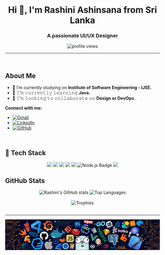 <h1 align="center">Hi 👋, I'm Rashini Ashinsana from Sri Lanka</h1>
<h3 align="center">A passionate UI/UX Designer</h3>
<p align="center">
  <img src="https://komarev.com/ghpvc/?username=rashiniashinsana&label=ProfileViews&color=00FFFF&style=for-the-badge" alt="profile views" />
</p>

___
<br/>

## About Me
- 🔭 I’m currently studying on **Institute of Software Engineering - IJSE.**
- 🌱 𝙸’𝚖 𝚌𝚞𝚛𝚛𝚎𝚗𝚝𝚕𝚢 𝚕𝚎𝚊𝚛𝚗𝚒𝚗𝚐 **Java.**
- 👯 𝙸’𝚖 𝚕𝚘𝚘𝚔𝚒𝚗𝚐 𝚝𝚘 𝚌𝚘𝚕𝚕𝚊𝚋𝚘𝚛𝚊𝚝𝚎 𝚘𝚗 **Design or DevOps .**

**Connect with me:**

- <a href="mailto:rashinivithanage2@gmail.com" target="blank">
    <img src="https://upload.wikimedia.org/wikipedia/commons/4/4e/Gmail_Icon.png" alt="Gmail" height="40" width="40" />
  </a>

- <a href="https://www.linkedin.com/in/rashini-vithanage-346b072a4?utm_source=share&utm_campaign=share_via&utm_content=profile&utm_medium=ios_app" target="blank">
    <img src="https://raw.githubusercontent.com/rahuldkjain/github-profile-readme-generator/master/src/images/icons/Social/linked-in-alt.svg" alt="LinkedIn" height="30" width="40" />
  </a>
-  <a href="https://github.com/rashiniashinsana" target="blank">
    <img src="https://raw.githubusercontent.com/rahuldkjain/github-profile-readme-generator/master/src/images/icons/Social/github.svg" alt="GitHub" height="30" width="40" />
  </a>
</div>

</br>

## 🚀 Tech Stack

<div align="center">
  <img src="https://img.shields.io/badge/HTML5-black?style=for-the-badge&logo=html5&logoColor=E34F26" />
  <img src="https://img.shields.io/badge/CSS3-black?style=for-the-badge&logo=css3&logoColor=1572B6" />
  <img src="https://img.shields.io/badge/JavaScript-black?style=for-the-badge&logo=javascript&logoColor=F7DF1E" />
  <img src="https://img.shields.io/badge/TailwindCSS-black?style=for-the-badge&logo=tailwindcss&logoColor=06B6D4" />
  <img src="https://img.shields.io/badge/React-black?style=for-the-badge&logo=react&logoColor=61DAFB" />
 <img src="https://img.shields.io/badge/Node.js-black?style=for-the-badge&logo=node.js&logoColor=339933" alt="Node.js Badge" />
   <img src="https://img.shields.io/badge/Figma-black?style=for-the-badge&logo=figma&logoColor=F24E1E" />
</div>
<p></p>
 


## GitHub Stats
<div align="center">
  <img src="https://github-readme-stats.vercel.app/api?username=rashiniashinsana&show_icons=true&theme=radical" alt="Rashini's GitHub stats" height="170"/>
  <img src="https://github-readme-stats.vercel.app/api/top-langs/?username=rashiniashinsana&layout=compact&theme=radical" alt="Top Languages" height="170"/>
</div>

<div>
  <br>
</div>

<div align="center">
  <img src="https://github-profile-trophy.vercel.app/?username=rashiniashinsana&theme=dark&row=1&column=6" alt="Trophies" />
</div>


<br/>

___


![footer](https://github.com/GovindSingh9447/GovindSingh9447/blob/main/WEBP/footer.webp)


